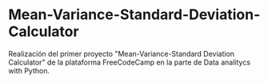 # Mean-Variance-Standard-Deviation-Calculator
 Realización del primer proyecto "Mean-Variance-Standard Deviation Calculator" de la plataforma FreeCodeCamp en la parte de Data analitycs with Python.
